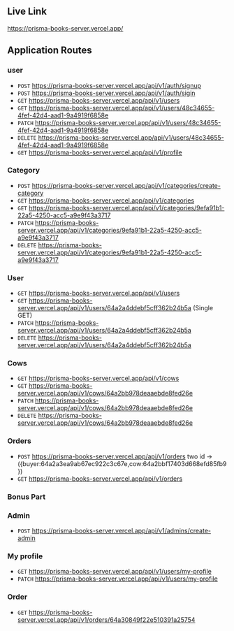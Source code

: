## Live Link

https://prisma-books-server.vercel.app/

## Application Routes

### user

- `POST` https://prisma-books-server.vercel.app/api/v1/auth/signup
- `POST` https://prisma-books-server.vercel.app/api/v1/auth/sigin
- `GET` https://prisma-books-server.vercel.app/api/v1/users
- `GET` https://prisma-books-server.vercel.app/api/v1/users/48c34655-4fef-42d4-aad1-9a4919f6858e
- `PATCH` https://prisma-books-server.vercel.app/api/v1/users/48c34655-4fef-42d4-aad1-9a4919f6858e
- `DELETE` https://prisma-books-server.vercel.app/api/v1/users/48c34655-4fef-42d4-aad1-9a4919f6858e
- `GET` https://prisma-books-server.vercel.app/api/v1/profile

### Category

- `POST` https://prisma-books-server.vercel.app/api/v1/categories/create-category
- `GET` https://prisma-books-server.vercel.app/api/v1/categories
- `GET` https://prisma-books-server.vercel.app/api/v1/categories/9efa91b1-22a5-4250-acc5-a9e9f43a3717
- `PATCH` https://prisma-books-server.vercel.app/api/v1/categories/9efa91b1-22a5-4250-acc5-a9e9f43a3717
- `DELETE` https://prisma-books-server.vercel.app/api/v1/categories/9efa91b1-22a5-4250-acc5-a9e9f43a3717

### User

- `GET` https://prisma-books-server.vercel.app/api/v1/users
- `GET` https://prisma-books-server.vercel.app/api/v1/users/64a2a4ddebf5cff362b24b5a (Single GET)
- `PATCH` https://prisma-books-server.vercel.app/api/v1/users/64a2a4ddebf5cff362b24b5a
- `DELETE` https://prisma-books-server.vercel.app/api/v1/users/64a2a4ddebf5cff362b24b5a

### Cows

- `GET` https://prisma-books-server.vercel.app/api/v1/cows
- `GET` https://prisma-books-server.vercel.app/api/v1/cows/64a2bb978deaaebde8fed26e
- `PATCH` https://prisma-books-server.vercel.app/api/v1/cows/64a2bb978deaaebde8fed26e
- `DELETE` https://prisma-books-server.vercel.app/api/v1/cows/64a2bb978deaaebde8fed26e

### Orders

- `POST` https://prisma-books-server.vercel.app/api/v1/orders two id ->({buyer:64a2a3ea9ab67ec922c3c67e,cow:64a2bbf17403d668efd85fb9})
- `GET` https://prisma-books-server.vercel.app/api/v1/orders

### Bonus Part

### Admin

- `POST` https://prisma-books-server.vercel.app/api/v1/admins/create-admin

### My profile

- `GET` https://prisma-books-server.vercel.app/api/v1/users/my-profile
- `PATCH` https://prisma-books-server.vercel.app/api/v1/users/my-profile

### Order

- `GET` https://prisma-books-server.vercel.app/api/v1/orders/64a30849f22e510391a25754
